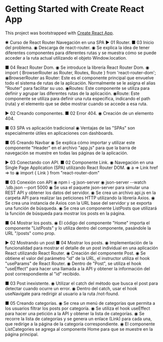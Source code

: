 # Getting Started with Create React App

This project was bootstrapped with [Create React App](https://github.com/facebook/create-react-app).

✱ Curso de React Router Navegación en una SPA
▶ 01 Router.
■ 03 Inicio del problema.
◉ Descarga de react-router.
◉ Se explica la idea de tener diferentes componentes para diferentes rutas y se muestra cómo se puede acceder a la ruta actual utilizando el objeto Window.location.

■ 04 React Router Dom.
◉ Se introduce la librería React Router Dom.
◉ import { BrowserRouter as Router, Routes, Route } from 'react-router-dom';
◉BrowserRouter as Router: Este es el componente principal que envuelve todo el sistema de rutas de la aplicación. Normalmente se le asigna el alias "Router" para facilitar su uso.
◉Routes: Este componente se utiliza para definir y agrupar las diferentes rutas de la aplicación.
◉Route: Este componente se utiliza para definir una ruta específica, indicando el path (ruta) y el elemento que se debe mostrar cuando se accede a esa ruta.

▶ 02 Creando componentes.
■ 02 Error 404.
◉ Creación de un elemento 404.

■ 03 SPA vs aplicación tradicional
◉ Ventajas de las "SPAs" son especialmente útiles en aplicaciones con dashboards.

■ 05 Creando Navbar
◉ Se explica cómo importar y utilizar este componente "Header" en el archivo "app.js" para que la barra de navegación se muestre en todas las páginas de la aplicación.

▶ 03 Conectando con API.
■ 02 Componente Link.
◉ Navegación en una Single Page Application (SPA) utilizando React Router DOM.
◉ a => Link href => to
◉ import { Link } from "react-router-dom"

■ 03 Conexión con API
◉ npm i -g json-server
◉ json-server --watch .\db.json --port 5000
◉ Se usa el paquete json-server para simular una REST API y obtener los datos del servidor.
◉ Se crea un archivo api.js en la carpeta API para realizar las peticiones HTTP utilizando la librería Axios.
◉ Se crea una instancia de Axios con la URL base del servidor y se exporta una función de búsqueda.
◉ Se crea un componente ListPosts que utilizará la función de búsqueda para mostrar los posts en la página.

■ 04 Mostrar los posts.
◉ El código del componente "Home" importa el componente "ListPosts" y lo utiliza dentro del componente, pasándole la URL "/posts" como prop.

▶ 02 Mostrando un post
■ 04 Mostrar los posts.
◉ Implementación de la funcionalidad para mostrar el detalle de un post individual en una aplicación React utilizando React Router.
◉ Creación del componente Post.
◉ Se obtiene el valor del parámetro "id" de la URL, el instructor utiliza el hook "useParams" de React Router.
◉ Dentro de "Post", se utiliza el hook "useEffect" para hacer una llamada a la API y obtener la información del post correspondiente al "id" recibido.

■ 03 Post inexistente.
◉ Utilizar el catch del método que busca el post para detectar cuando ocurre un error.
◉ Dentro del catch, usar el hook useNavigate para redirigir al usuario a la ruta /not-found.

■ 05 Creando categorías.
◉ Se crea un menú de categorías que permita a los usuarios filtrar los posts por categoría.
◉ Se utiliza el hook useEffect para hacer una petición a la API y obtener la lista de categorías.
◉ Se recorre la lista de categorías y se genera un enlace (Link) para cada una, que redirige a la página de la categoría correspondiente.
◉ El componente ListCategories se agrega al componente Home para que se muestre en la página principal.
